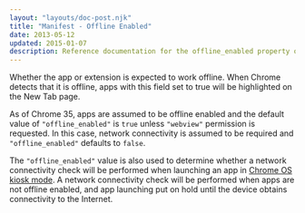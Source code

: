 ```yaml
---
layout: "layouts/doc-post.njk"
title: "Manifest - Offline Enabled"
date: 2013-05-12
updated: 2015-01-07
description: Reference documentation for the offline_enabled property of manifest.json.
---
```


Whether the app or extension is expected to work offline. When Chrome detects that it is offline,
apps with this field set to true will be highlighted on the New Tab page.

As of Chrome 35, apps are assumed to be offline enabled and the default value of `"offline_enabled"`
is `true` unless `"webview"` permission is requested. In this case, network connectivity is assumed
to be required and `"offline_enabled"` defaults to `false`.

The `"offline_enabled"` value is also used to determine whether a network connectivity check will be
performed when launching an app in [Chrome OS kiosk mode][1]. A network connectivity check will be
performed when apps are not offline enabled, and app launching put on hold until the device obtains
connectivity to the Internet.

[1]: /apps/manifest/kiosk_enabled
